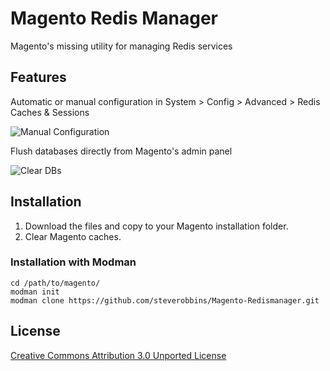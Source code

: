 Magento Redis Manager
==============================

Magento's missing utility for managing Redis services

## Features

Automatic or manual configuration in System > Config > Advanced > Redis Caches & Sessions

![Manual Configuration](http://i.imgur.com/Xxj7cTp.png)

Flush databases directly from Magento's admin panel

![Clear DBs](http://i.imgur.com/Lq8aOYo.png)

## Installation

1. Download the files and copy to your Magento installation folder.
2. Clear Magento caches.

### Installation with Modman

    cd /path/to/magento/
    modman init
    modman clone https://github.com/steverobbins/Magento-Redismanager.git

## License

[Creative Commons Attribution 3.0 Unported License](http://creativecommons.org/licenses/by/3.0/deed.en_US)

